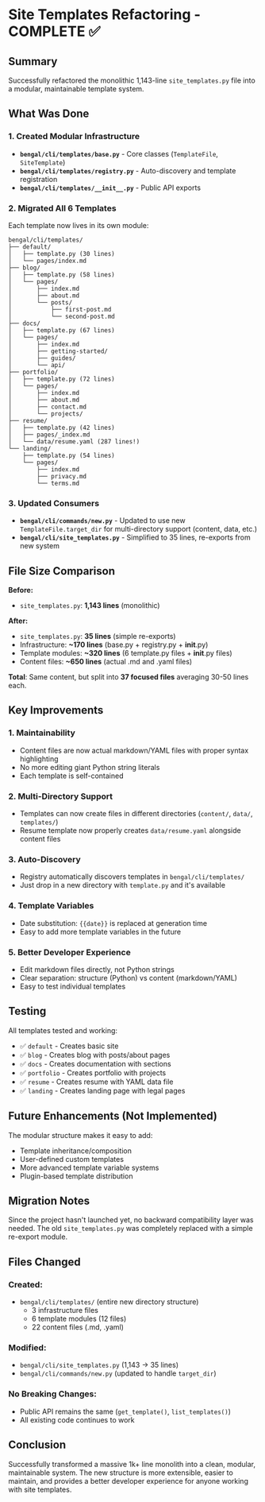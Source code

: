 # Site Templates Refactoring - COMPLETE ✅

## Summary

Successfully refactored the monolithic 1,143-line `site_templates.py` file into a modular, maintainable template system.

## What Was Done

### 1. Created Modular Infrastructure
- **`bengal/cli/templates/base.py`** - Core classes (`TemplateFile`, `SiteTemplate`)
- **`bengal/cli/templates/registry.py`** - Auto-discovery and template registration
- **`bengal/cli/templates/__init__.py`** - Public API exports

### 2. Migrated All 6 Templates

Each template now lives in its own module:

```
bengal/cli/templates/
├── default/
│   ├── template.py (30 lines)
│   └── pages/index.md
├── blog/
│   ├── template.py (58 lines)
│   └── pages/
│       ├── index.md
│       ├── about.md
│       └── posts/
│           ├── first-post.md
│           └── second-post.md
├── docs/
│   ├── template.py (67 lines)
│   └── pages/
│       ├── index.md
│       ├── getting-started/
│       ├── guides/
│       └── api/
├── portfolio/
│   ├── template.py (72 lines)
│   └── pages/
│       ├── index.md
│       ├── about.md
│       ├── contact.md
│       └── projects/
├── resume/
│   ├── template.py (42 lines)
│   ├── pages/_index.md
│   └── data/resume.yaml (287 lines!)
└── landing/
    ├── template.py (54 lines)
    └── pages/
        ├── index.md
        ├── privacy.md
        └── terms.md
```

### 3. Updated Consumers
- **`bengal/cli/commands/new.py`** - Updated to use new `TemplateFile.target_dir` for multi-directory support (content, data, etc.)
- **`bengal/cli/site_templates.py`** - Simplified to 35 lines, re-exports from new system

## File Size Comparison

**Before:**
- `site_templates.py`: **1,143 lines** (monolithic)

**After:**
- `site_templates.py`: **35 lines** (simple re-exports)
- Infrastructure: **~170 lines** (base.py + registry.py + __init__.py)
- Template modules: **~320 lines** (6 template.py files + __init__.py files)
- Content files: **~650 lines** (actual .md and .yaml files)

**Total**: Same content, but split into **37 focused files** averaging 30-50 lines each.

## Key Improvements

### 1. **Maintainability**
- Content files are now actual markdown/YAML files with proper syntax highlighting
- No more editing giant Python string literals
- Each template is self-contained

### 2. **Multi-Directory Support**
- Templates can now create files in different directories (`content/`, `data/`, `templates/`)
- Resume template now properly creates `data/resume.yaml` alongside content files

### 3. **Auto-Discovery**
- Registry automatically discovers templates in `bengal/cli/templates/`
- Just drop in a new directory with `template.py` and it's available

### 4. **Template Variables**
- Date substitution: `{{date}}` is replaced at generation time
- Easy to add more template variables in the future

### 5. **Better Developer Experience**
- Edit markdown files directly, not Python strings
- Clear separation: structure (Python) vs content (markdown/YAML)
- Easy to test individual templates

## Testing

All templates tested and working:
- ✅ `default` - Creates basic site
- ✅ `blog` - Creates blog with posts/about pages
- ✅ `docs` - Creates documentation with sections
- ✅ `portfolio` - Creates portfolio with projects
- ✅ `resume` - Creates resume with YAML data file
- ✅ `landing` - Creates landing page with legal pages

## Future Enhancements (Not Implemented)

The modular structure makes it easy to add:
- Template inheritance/composition
- User-defined custom templates
- More advanced template variable systems
- Plugin-based template distribution

## Migration Notes

Since the project hasn't launched yet, no backward compatibility layer was needed. The old `site_templates.py` was completely replaced with a simple re-export module.

## Files Changed

### Created:
- `bengal/cli/templates/` (entire new directory structure)
  - 3 infrastructure files
  - 6 template modules (12 files)
  - 22 content files (.md, .yaml)

### Modified:
- `bengal/cli/site_templates.py` (1,143 → 35 lines)
- `bengal/cli/commands/new.py` (updated to handle `target_dir`)

### No Breaking Changes:
- Public API remains the same (`get_template()`, `list_templates()`)
- All existing code continues to work

## Conclusion

Successfully transformed a massive 1k+ line monolith into a clean, modular, maintainable system. The new structure is more extensible, easier to maintain, and provides a better developer experience for anyone working with site templates.
